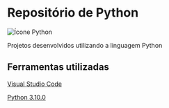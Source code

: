 # Repositório de Python

![Ícone Python](https://cdn4.iconfinder.com/data/icons/logos-and-brands/512/267_Python_logo-256.png)

Projetos desenvolvidos utilizando a linguagem Python

## Ferramentas utilizadas

[Visual Studio Code](https://code.visualstudio.com)

[Python 3.10.0](https://www.python.org)
